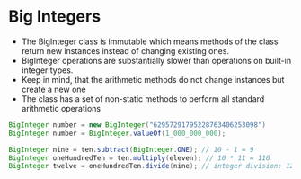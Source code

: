 # Big Integers

- The BigInteger class is immutable which means methods of the class return new instances instead of changing existing ones.
- BigInteger operations are substantially slower than operations on built-in integer types.
- Keep in mind, that the arithmetic methods do not change instances but create a new one
- The class has a set of non-static methods to perform all standard arithmetic operations

```java
BigInteger number = new BigInteger("62957291795228763406253098")
BigInteger number = BigInteger.valueOf(1_000_000_000);

BigInteger nine = ten.subtract(BigInteger.ONE); // 10 - 1 = 9
BigInteger oneHundredTen = ten.multiply(eleven); // 10 * 11 = 110
BigInteger twelve = oneHundredTen.divide(nine); // integer division: 12
```